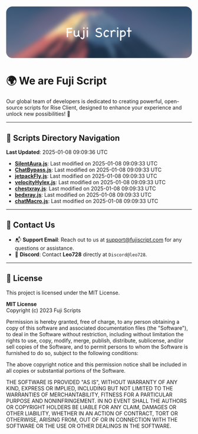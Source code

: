 ![Banner](.github/b.webp)

# 🌍 **We are Fuji Script**

Our global team of developers is dedicated to creating powerful, open-source scripts for Rise Client, designed to enhance your experience and unlock new possibilities! 🌟

---
<!-- SCRIPTS_NAVIGATION_START -->
## 📂 **Scripts Directory Navigation**

**Last Updated**: 2025-01-08 09:09:36 UTC

- **[SilentAura.js](scripts/SilentAura.js)**: Last modified on 2025-01-08 09:09:33 UTC
- **[ChatBypass.js](scripts/ChatBypass.js)**: Last modified on 2025-01-08 09:09:33 UTC
- **[jetpackFly.js](scripts/jetpackFly.js)**: Last modified on 2025-01-08 09:09:33 UTC
- **[velocityHylex.js](scripts/velocityHylex.js)**: Last modified on 2025-01-08 09:09:33 UTC
- **[chestxray.js](scripts/chestxray.js)**: Last modified on 2025-01-08 09:09:33 UTC
- **[bedxray.js](scripts/bedxray.js)**: Last modified on 2025-01-08 09:09:33 UTC
- **[chatMacro.js](scripts/chatMacro.js)**: Last modified on 2025-01-08 09:09:33 UTC

<!-- SCRIPTS_NAVIGATION_END -->

---

## 💬 **Contact Us**  
- 📬 **Support Email**: Reach out to us at [support@fujiscript.com](mailto:support@fujiscript.com) for any questions or assistance.  
- 💬 **Discord**: Contact **Leo728** directly at `Discord@leo728`.

---

## 📜 **License**

This project is licensed under the MIT License.  

**MIT License**  
Copyright (c) 2023 Fuji Scripts  

Permission is hereby granted, free of charge, to any person obtaining a copy of this software and associated documentation files (the "Software"), to deal in the Software without restriction, including without limitation the rights to use, copy, modify, merge, publish, distribute, sublicense, and/or sell copies of the Software, and to permit persons to whom the Software is furnished to do so, subject to the following conditions:  

The above copyright notice and this permission notice shall be included in all copies or substantial portions of the Software.  

THE SOFTWARE IS PROVIDED "AS IS", WITHOUT WARRANTY OF ANY KIND, EXPRESS OR IMPLIED, INCLUDING BUT NOT LIMITED TO THE WARRANTIES OF MERCHANTABILITY, FITNESS FOR A PARTICULAR PURPOSE AND NONINFRINGEMENT. IN NO EVENT SHALL THE AUTHORS OR COPYRIGHT HOLDERS BE LIABLE FOR ANY CLAIM, DAMAGES OR OTHER LIABILITY, WHETHER IN AN ACTION OF CONTRACT, TORT OR OTHERWISE, ARISING FROM, OUT OF OR IN CONNECTION WITH THE SOFTWARE OR THE USE OR OTHER DEALINGS IN THE SOFTWARE.  
